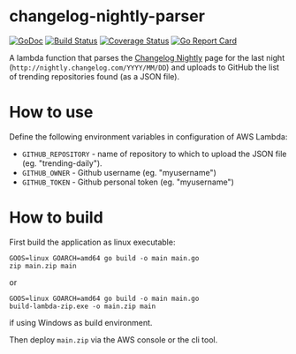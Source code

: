 # changelog-nightly-parser

[![GoDoc](https://godoc.org/github.com/quasoft/changelog-nightly-parser?status.svg)](https://godoc.org/github.com/quasoft/changelog-nightly-parser) [![Build Status](https://travis-ci.org/quasoft/changelog-nightly-parser.png?branch=master)](https://travis-ci.org/quasoft/changelog-nightly-parser) [![Coverage Status](https://coveralls.io/repos/github/quasoft/changelog-nightly-parser/badge.svg?branch=master)](https://coveralls.io/github/quasoft/changelog-nightly-parser?branch=master) [![Go Report Card](https://goreportcard.com/badge/github.com/quasoft/changelog-nightly-parser)](https://goreportcard.com/report/github.com/quasoft/changelog-nightly-parser)

A lambda function that parses the [Changelog Nightly](http://nightly.changelog.com/) page for the last night (`http://nightly.changelog.com/YYYY/MM/DD`) and uploads to GitHub the list of trending repositories found (as a JSON file).

# How to use
Define the following environment variables in configuration of AWS Lambda:
- `GITHUB_REPOSITORY` - name of repository to which to upload the JSON file (eg. "trending-daily").
- `GITHUB_OWNER` - Github username (eg. "myusername")
- `GITHUB_TOKEN` - Github personal token (eg. "myusername")

# How to build

First build the application as linux executable:

    GOOS=linux GOARCH=amd64 go build -o main main.go
    zip main.zip main

or


    GOOS=linux GOARCH=amd64 go build -o main main.go
    build-lambda-zip.exe -o main.zip main

if using Windows as build environment.

Then deploy `main.zip` via the AWS console or the cli tool.
